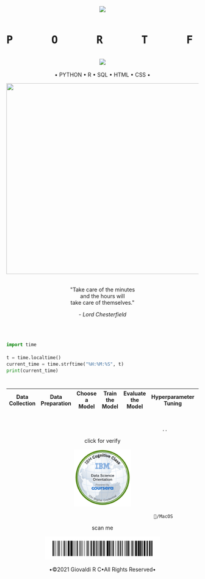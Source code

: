 <!DOCTYPE html>
<html>

<p align="center">
	<img width="40" src="https://github.githubassets.com/images/spinners/octocat-spinner-64.gif">
</p>
<pre><p align="center"><h1>P      O      R      T      F      O      L      I      O </h1></pre>

<p align="center">
  <a href="https://github.com/giovaldirchaniago" alt="https://github.com/giovaldirchaniago"><img src="https://img.shields.io/static/v1?style=for-the-badge&label=DataScientist%20&message=DataAnalyst&color=000000"></a>
</p>


<p align="center">• PYTHON • R • SQL • HTML • CSS •<br>
	
<p align="center">
	<img height="500" width="600" src="https://media.giphy.com/media/3oxRmgZTLdUMKAef72/giphy.gif">
</p>

##
<p align="center">"Take care of the minutes<br>
and the hours will<br>
take care of themselves."</p>

<p align="center"><em>- Lord Chesterfield</em></p><br>


```python

import time

t = time.localtime()
current_time = time.strftime("%H:%M:%S", t)
print(current_time)
```
#
| Data Collection | Data Preparation | Choose a Model | Train the Model | Evaluate the Model | Hyperparameter Tuning | Make Predictions |
| --- | --- | --- | --- | --- | --- | --- |
#

```text
                                                         ..
```
<p align="center">click for verify
<p align="center">
  <a href="https://www.youracclaim.com/badges/430dc9b7-3d40-4c5b-887f-a439b7ace365/public_url"><img src="https://github.com/giovaldirchaniago/giovaldirchaniago/blob/main/data-science-orientation.png" alt="GiovaldiRC" width="150" height="150"></a>
</p>

```text
                                                      /MacOS
```
<p align="center">scan me
<p align="center">
	<img width="300" src="https://github.com/giovaldirchaniago/giovaldirchaniago/blob/main/IMG_6822.jpg">
</p>

<p align="center">•©2021 Giovaldi R C•All Rights Reserved•<br>
</body>
</html>
